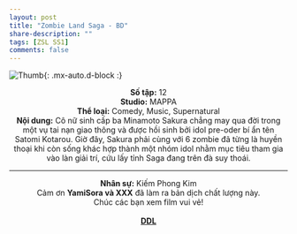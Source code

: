 ```yaml
---
layout: post
title: "Zombie Land Saga - BD"
share-description: ""
tags: [ZSL SS1]
comments: false
---
```


![Thumb](https://tpn-team.github.io/assets/img/zbl_thumb.jpg){: .mx-auto.d-block :}
<center>
<b>Số tập:</b> 12 <br>
<b>Studio:</b> MAPPA <br>
<b>Thể loại:</b> Comedy, Music, Supernatural <br>
<b>Nội dung:</b> Cô nữ sinh cấp ba Minamoto Sakura chẳng may qua đời trong một vụ tai nạn giao thông và được hồi sinh bởi idol pre-oder bí ẩn tên Satomi Kotarou. Giờ đây, Sakura phải cùng với 6 zombie đã từng là huyền thoại khi còn sống khác hợp thành một nhóm idol nhằm mục tiêu tham gia vào làn giải trí, cứu lấy tỉnh Saga đang trên đà suy thoái.
 <br>

<hr>

<b>Nhân sự:</b> Kiếm Phong Kim <br>
Cảm ơn <b>YamiSora và XXX</b> đã làm ra bản dịch chất lượng này. <br>
Chúc các bạn xem film vui vẻ!<br><br>
<b><a href="https://github.com/TPN-Team/TPN-Team-DDL/blob/master/Zombie%20Land%20Saga.md">DDL</a></b> <br>
</center>
<!-- excerpt-end -->

